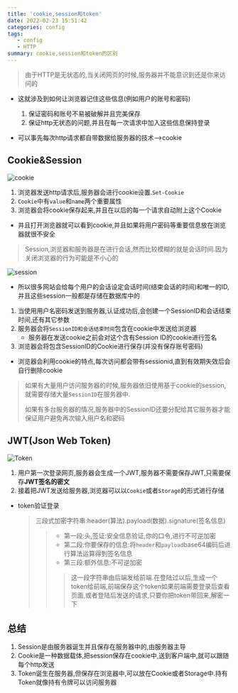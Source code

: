 ```yaml
---
title: 'cookie,session和token'
date: 2022-02-23 15:51:42
categories: config
tags:
   - config
   - HTTP
summary: cookie,session和token的区别
---
```


> 由于HTTP是无状态的,当关闭网页的时候,服务器并不能意识到还是你来访问的

* 这就涉及到如何让浏览器记住这些信息(例如用户的账号和密码)
   1. 保证密码和账号不易被破解并且完美保存
   2. 保证http无状态的问题,并且在每一次请求中加入这些信息保持登录

* 可以事先每次http请求都自带数据给服务器的技术-->cookie

## Cookie&Session

![cookie](cookie.png)

1. 浏览器发送http请求后,服务器会进行cookie设置.`Set-Cookie`
2. `Cookie`中有`value`和`name`两个重要属性
3. 浏览器会将cookie保存起来,并且在以后的每一个请求自动附上这个Cookie

* 并且打开浏览器就可以看到cookie,并且如果将用户密码等重要信息放在浏览器就很不安全

>Session,浏览器和服务器是在进行会话,然而比较模糊的就是会话时间.因为关闭浏览器的行为可能是不小心的

![session](session.png)

* 所以很多网站会给每个用户的会话设定会话时间(结束会话的时间)和唯一的ID,并且这些session一般都是存储在数据库中的

1. 当使用用户名密码发送到服务器,认证成功后,会创建一个SessionID和会话结束时间,还有其它参数
2. 服务器会将`SessionID和会话结束时间`包含在cookie中发送给浏览器
   * 服务器在发送cookie之前会对这个含有Session ID的cookie进行签名
3. 浏览器会将包含SessionID的Cookie进行保存(并没有保存账号密码)

* 浏览器会利用cookie的特点,每次访问都会带有sessionid,直到有效期失效后会自行删除cookie

>如果有大量用户访问服务器的时候,服务器依旧使用基于cookie的session,就需要存储大量`SessionID`在服务器中.
>
> 如果有多台服务器的情况,服务器中的SessionID还要分配给其它服务器才能保证用户避免再次输入用户名和密码

## JWT(Json Web Token)

![Token](token.png)

1. 用户第一次登录网页,服务器会生成一个JWT,服务器不需要保存JWT,只需要保存**JWT签名的密文**
2. 接着把JWT发送给服务器,浏览器可以以`Cookie`或者`Storage`的形式进行存储

* token验证登录
  >三段式加密字符串:header(算法).payload(数据).signature(签名信息)
  >>
  >> * 第一段:头,签证:安全信息验证,你的口令,进行不可逆加密
  >> * 第二段:你要保存的信息:将`header`和`payload`base64编码后进行算法运算得到签名信息
  >> * 第三段:额外信息:不可逆加密
  >>
  >>>  这一段字符串由后端发给前端.在登陆过以后,生成一个token给前端,前端保存这个token如果前端需要登录后查看页面,或者登陆后发送的请求,只要你把token带回来,解密一下

## 总结

1. Session是由服务器诞生并且保存在服务器中的,由服务器主导
2. Cookie是一种数据载体,把session保存在cookie中,送到客户端中,就可以跟随每个http发送
3. Token诞生在服务器,但保存在浏览器中,可以放在Cookie或者Storage中.持有Token就像持有令牌可以访问服务器

